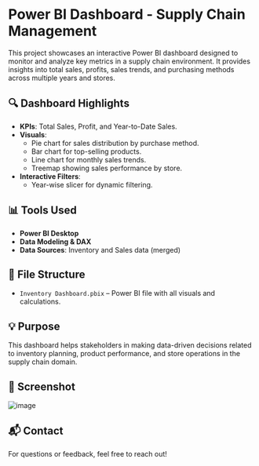 # Power BI Dashboard - Supply Chain Management

This project showcases an interactive Power BI dashboard designed to monitor and analyze key metrics in a supply chain environment. It provides insights into total sales, profits, sales trends, and purchasing methods across multiple years and stores.

## 🔍 Dashboard Highlights

- **KPIs**: Total Sales, Profit, and Year-to-Date Sales.
- **Visuals**:
  - Pie chart for sales distribution by purchase method.
  - Bar chart for top-selling products.
  - Line chart for monthly sales trends.
  - Treemap showing sales performance by store.
- **Interactive Filters**:
  - Year-wise slicer for dynamic filtering.

## 📊 Tools Used

- **Power BI Desktop**
- **Data Modeling & DAX**
- **Data Sources**: Inventory and Sales data (merged)

## 📁 File Structure

- `Inventory Dashboard.pbix` – Power BI file with all visuals and calculations.

## 💡 Purpose

This dashboard helps stakeholders in making data-driven decisions related to inventory planning, product performance, and store operations in the supply chain domain.

## 📸 Screenshot

![image](https://github.com/user-attachments/assets/b3984009-7943-409b-a6d0-209098cb4472)
 <!-- Make sure to rename or place your screenshot file accordingly -->

## 📬 Contact

For questions or feedback, feel free to reach out!


